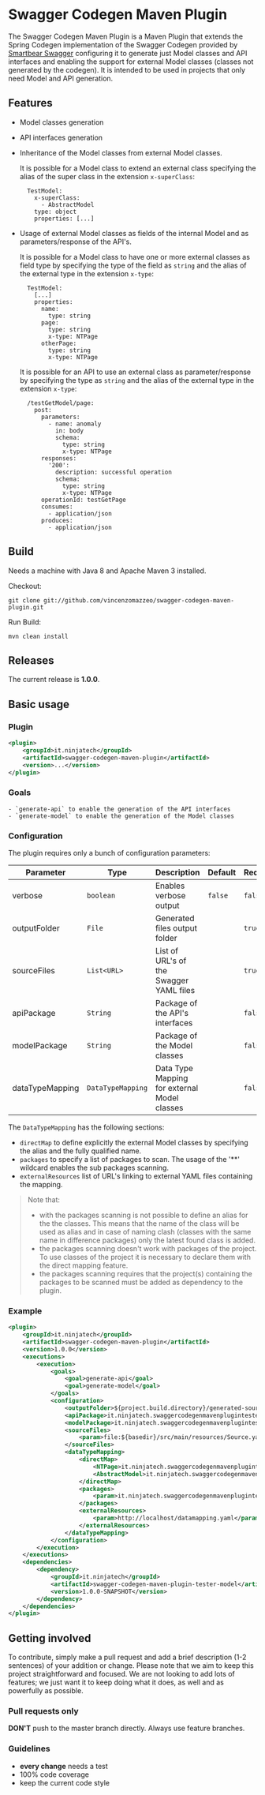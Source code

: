 # Swagger Codegen Maven Plugin

The Swagger Codegen Maven Plugin is a Maven Plugin that extends the Spring Codegen implementation of the Swagger Codegen provided by [Smartbear Swagger](https://swagger.io/) configuring it to generate just Model classes and API interfaces and enabling the support for external Model classes (classes not generated by the codegen).
It is intended to be used in projects that only need Model and API generation.

## Features

- Model classes generation
- API interfaces generation
- Inheritance of the Model classes from external Model classes.

  It is possible for a Model class to extend an external class specifying the alias of the super class in the extension `x-superClass`:
  ```
    TestModel:
      x-superClass:
        - AbstractModel
      type: object
      properties: [...]
  ```
- Usage of external Model classes as fields of the internal Model and as parameters/response of the API's.

  It is possible for a Model class to have one or more external classes as field type by specifying the type of the field as `string` and the alias of the external type in the extension `x-type`:
  ```
    TestModel:
      [...]
      properties:
        name:
          type: string
        page:
          type: string
          x-type: NTPage
        otherPage:
          type: string
          x-type: NTPage
  ```
  It is possible for an API to use an external class as parameter/response by specifying the type as `string` and the alias of the external type in the extension `x-type`:
  ```
    /testGetModel/page:
      post:
        parameters:
          - name: anomaly
            in: body
            schema:
              type: string
              x-type: NTPage
        responses:
          '200':
            description: successful operation
            schema:
              type: string
              x-type: NTPage
        operationId: testGetPage
        consumes:
          - application/json
        produces:
          - application/json
  ```

## Build

Needs a machine with Java 8 and Apache Maven 3 installed.

Checkout:

    git clone git://github.com/vincenzomazzeo/swagger-codegen-maven-plugin.git

Run Build:

    mvn clean install


## Releases

The current release is **1.0.0**.

## Basic usage

### Plugin

```xml
<plugin>
    <groupId>it.ninjatech</groupId>
	<artifactId>swagger-codegen-maven-plugin</artifactId>
	<version>...</version>
</plugin>
```

### Goals

    - `generate-api` to enable the generation of the API interfaces
    - `generate-model` to enable the generation of the Model classes
  
### Configuration

The plugin requires only a bunch of configuration parameters:

| Parameter       | Type              | Description                                  | Default | Required |
|-----------------|-------------------|----------------------------------------------|---------|----------|
| verbose         | `boolean`         | Enables verbose output                       | `false` | `false`  |
| outputFolder    | `File`            | Generated files output folder                |         | `true`   |
| sourceFiles     | `List<URL>`       | List of URL's of the Swagger YAML files      |         | `true`   |
| apiPackage      | `String`          | Package of the API's interfaces              |         | `false`  |
| modelPackage    | `String`          | Package of the Model classes                 |         | `false`  |
| dataTypeMapping | `DataTypeMapping` | Data Type Mapping for external Model classes |         | `false`  |

The `DataTypeMapping` has the following sections:

- `directMap` to define explicitly the external Model classes by specifying the alias and the fully qualified name.
- `packages` to specify a list of packages to scan. The usage of the '**' wildcard enables the sub packages scanning.
- `externalResources` list of URL's linking to external YAML files containing the mapping.

> Note that:
> - with the packages scanning is not possible to define an alias for the the classes. This means that the name of the class will be used as alias and in case of naming clash (classes with the same name in difference packages) only the latest found class is added. 
> - the packages scanning doesn't work with packages of the project. To use classes of the project it is necessary to declare them with the direct mapping feature.
> - the packages scanning requires that the project(s) containing the packages to be scanned must be added as dependency to the plugin.


### Example

```xml
<plugin>
	<groupId>it.ninjatech</groupId>
	<artifactId>swagger-codegen-maven-plugin</artifactId>
	<version>1.0.0</version>
	<executions>
		<execution>
			<goals>
				<goal>generate-api</goal>
				<goal>generate-model</goal>
			</goals>
			<configuration>
				<outputFolder>${project.build.directory}/generated-sources</outputFolder>
				<apiPackage>it.ninjatech.swaggercodegenmavenplugintester.api</apiPackage>
				<modelPackage>it.ninjatech.swaggercodegenmavenplugintester.model</modelPackage>
				<sourceFiles>
					<param>file:${basedir}/src/main/resources/Source.yaml</param>
				</sourceFiles>
				<dataTypeMapping>
					<directMap>
						<NTPage>it.ninjatech.swaggercodegenmavenplugintester.model.Page</NTPage>
						<AbstractModel>it.ninjatech.swaggercodegenmavenplugintester.model.AbstractModel</AbstractModel>
					</directMap>
					<packages>
						<param>it.ninjatech.swaggercodegenmavenplugintestermodel.**</param>
					</packages>
					<externalResources>
						<param>http://localhost/datamapping.yaml</param>
					</externalResources>
				</dataTypeMapping>
			</configuration>
		</execution>
	</executions>
	<dependencies>
		<dependency>
			<groupId>it.ninjatech</groupId>
			<artifactId>swagger-codegen-maven-plugin-tester-model</artifactId>
			<version>1.0.0-SNAPSHOT</version>
		</dependency>
	</dependencies>
</plugin>
```

## Getting involved

To contribute, simply make a pull request and add a brief description (1-2 sentences) of your addition or change. Please note that we aim to keep this project straightforward and focused. We are not looking to add lots of features; we just want it to keep doing what it does, as well and as powerfully as possible.

### Pull requests only

**DON'T** push to the master branch directly. Always use feature branches.

### Guidelines

- **every change** needs a test
- 100% code coverage
- keep the current code style